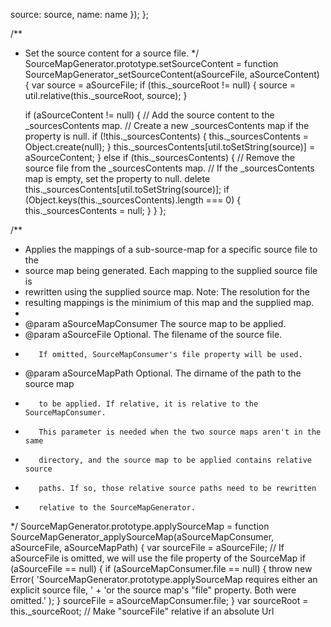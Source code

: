 source: source,
      name: name
    });
  };

/**
 * Set the source content for a source file.
 */
SourceMapGenerator.prototype.setSourceContent =
  function SourceMapGenerator_setSourceContent(aSourceFile, aSourceContent) {
    var source = aSourceFile;
    if (this._sourceRoot != null) {
      source = util.relative(this._sourceRoot, source);
    }

    if (aSourceContent != null) {
      // Add the source content to the _sourcesContents map.
      // Create a new _sourcesContents map if the property is null.
      if (!this._sourcesContents) {
        this._sourcesContents = Object.create(null);
      }
      this._sourcesContents[util.toSetString(source)] = aSourceContent;
    } else if (this._sourcesContents) {
      // Remove the source file from the _sourcesContents map.
      // If the _sourcesContents map is empty, set the property to null.
      delete this._sourcesContents[util.toSetString(source)];
      if (Object.keys(this._sourcesContents).length === 0) {
        this._sourcesContents = null;
      }
    }
  };

/**
 * Applies the mappings of a sub-source-map for a specific source file to the
 * source map being generated. Each mapping to the supplied source file is
 * rewritten using the supplied source map. Note: The resolution for the
 * resulting mappings is the minimium of this map and the supplied map.
 *
 * @param aSourceMapConsumer The source map to be applied.
 * @param aSourceFile Optional. The filename of the source file.
 *        If omitted, SourceMapConsumer's file property will be used.
 * @param aSourceMapPath Optional. The dirname of the path to the source map
 *        to be applied. If relative, it is relative to the SourceMapConsumer.
 *        This parameter is needed when the two source maps aren't in the same
 *        directory, and the source map to be applied contains relative source
 *        paths. If so, those relative source paths need to be rewritten
 *        relative to the SourceMapGenerator.
 */
SourceMapGenerator.prototype.applySourceMap =
  function SourceMapGenerator_applySourceMap(aSourceMapConsumer, aSourceFile, aSourceMapPath) {
    var sourceFile = aSourceFile;
    // If aSourceFile is omitted, we will use the file property of the SourceMap
    if (aSourceFile == null) {
      if (aSourceMapConsumer.file == null) {
        throw new Error(
          'SourceMapGenerator.prototype.applySourceMap requires either an explicit source file, ' +
          'or the source map\'s "file" property. Both were omitted.'
        );
      }
      sourceFile = aSourceMapConsumer.file;
    }
    var sourceRoot = this._sourceRoot;
    // Make "sourceFile" relative if an absolute Url